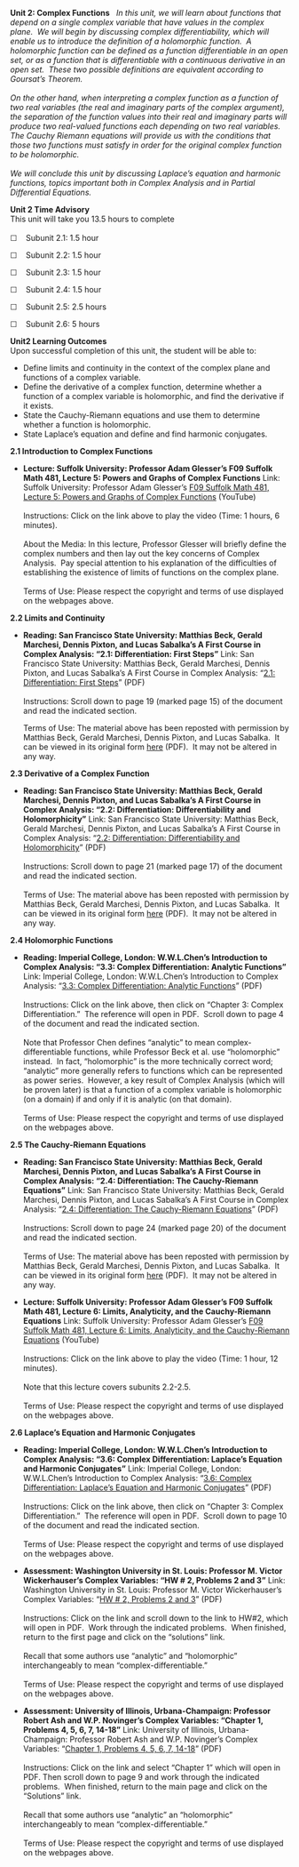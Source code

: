 **Unit 2: Complex Functions** <span id="2"></span> 
*In this unit, we will learn about functions that depend on a single
complex variable that have values in the complex plane.  We will begin
by discussing complex differentiability, which will enable us to
introduce the definition of a holomorphic function.  A holomorphic
function can be defined as a function differentiable in an open set, or
as a function that is differentiable with a continuous derivative in an
open set.  These two possible definitions are equivalent according to
Goursat’s Theorem.   
           
 On the other hand, when interpreting a complex function as a function
of two real variables (the real and imaginary parts of the complex
argument), the separation of the function values into their real and
imaginary parts will produce two real-valued functions each depending on
two real variables.  The Cauchy Riemann equations will provide us with
the conditions that those two functions must satisfy in order for the
original complex function to be holomorphic.  
            
 We will conclude this unit by discussing Laplace’s equation and
harmonic functions, topics important both in Complex Analysis and in
Partial Differential Equations.*

**Unit 2 Time Advisory**  
This unit will take you 13.5 hours to complete  
    
 ☐    Subunit 2.1: 1.5 hour  
  
 ☐    Subunit 2.2: 1.5 hour  
  
 ☐    Subunit 2.3: 1.5 hour  
  
 ☐    Subunit 2.4: 1.5 hour  
  
 ☐    Subunit 2.5: 2.5 hours  
  
 ☐    Subunit 2.6: 5 hours

**Unit2 Learning Outcomes**  
Upon successful completion of this unit, the student will be able to:  
-   Define limits and continuity in the context of the complex plane and
    functions of a complex variable.
-   Define the derivative of a complex function, determine whether a
    function of a complex variable is holomorphic, and find the
    derivative if it exists.
-   State the Cauchy-Riemann equations and use them to determine whether
    a function is holomorphic.
-   State Laplace’s equation and define and find harmonic conjugates.

**2.1 Introduction to Complex Functions** <span id="2.1"></span> 
-   **Lecture: Suffolk University: Professor Adam Glesser’s F09 Suffolk
    Math 481, Lecture 5: Powers and Graphs of Complex Functions**
    Link: Suffolk University: Professor Adam Glesser’s [F09 Suffolk Math
    481, Lecture 5: Powers and Graphs of Complex
    Functions](https://www.youtube.com/watch?v=8fCZmQ__9mY) (YouTube)  
        
     Instructions: Click on the link above to play the video (Time: 1
    hours, 6 minutes).  
        
     About the Media: In this lecture, Professor Glesser will briefly
    define the complex numbers and then lay out the key concerns of
    Complex Analysis.  Pay special attention to his explanation of the
    difficulties of establishing the existence of limits of functions on
    the complex plane.  
        
     Terms of Use: Please respect the copyright and terms of use
    displayed on the webpages above.

**2.2 Limits and Continuity** <span id="2.2"></span> 
-   **Reading: San Francisco State University: Matthias Beck, Gerald
    Marchesi, Dennis Pixton, and Lucas Sabalka’s A First Course in
    Complex Analysis: “2.1: Differentiation: First Steps”**
    Link: San Francisco State University: Matthias Beck, Gerald
    Marchesi, Dennis Pixton, and Lucas Sabalka’s A First Course in
    Complex Analysis: “[2.1: Differentiation: First
    Steps](https://resources.saylor.org/wwwresources/archived/site/wp-content/uploads/2012/01/complex.pdf)”
    (PDF)  
        
     Instructions: Scroll down to page 19 (marked page 15) of the
    document and read the indicated section.  
      
     Terms of Use: The material above has been reposted with permission
    by Matthias Beck, Gerald Marchesi, Dennis Pixton, and Lucas Sabalka.
     It can be viewed in its original form
    [here](http://math.sfsu.edu/beck/complex.html) (PDF).  It may not be
    altered in any way.

**2.3 Derivative of a Complex Function** <span id="2.3"></span> 
-   **Reading: San Francisco State University: Matthias Beck, Gerald
    Marchesi, Dennis Pixton, and Lucas Sabalka’s A First Course in
    Complex Analysis: “2.2: Differentiation: Differentiability and
    Holomorphicity”**
    Link: San Francisco State University: Matthias Beck, Gerald
    Marchesi, Dennis Pixton, and Lucas Sabalka’s A First Course in
    Complex Analysis: “[2.2: Differentiation: Differentiability and
    Holomorphicity](https://resources.saylor.org/wwwresources/archived/site/wp-content/uploads/2012/01/complex.pdf)”
    (PDF)  
        
     Instructions: Scroll down to page 21 (marked page 17) of the
    document and read the indicated section.   
        
     Terms of Use: The material above has been reposted with permission
    by Matthias Beck, Gerald Marchesi, Dennis Pixton, and Lucas Sabalka.
     It can be viewed in its original form
    [here](http://math.sfsu.edu/beck/complex.html) (PDF).  It may not be
    altered in any way.

**2.4 Holomorphic Functions** <span id="2.4"></span> 
-   **Reading: Imperial College, London: W.W.L.Chen’s Introduction to
    Complex Analysis: “3.3: Complex Differentiation: Analytic
    Functions”**
    Link: Imperial College, London: W.W.L.Chen’s Introduction to Complex
    Analysis: “[3.3: Complex Differentiation: Analytic
    Functions](http://rutherglen.science.mq.edu.au/wchen/lnicafolder/lnica.html)”
    (PDF)  
        
     Instructions: Click on the link above, then click on “Chapter 3:
    Complex Differentiation.”  The reference will open in PDF.  Scroll
    down to page 4 of the document and read the indicated section.   
        
     Note that Professor Chen defines “analytic” to mean
    complex-differentiable functions, while Professor Beck et al. use
    “holomorphic” instead.  In fact, “holomorphic” is the more
    technically correct word; “analytic” more generally refers to
    functions which can be represented as power series.  However, a key
    result of Complex Analysis (which will be proven later) is that a
    function of a complex variable is holomorphic (on a domain) if and
    only if it is analytic (on that domain).  
        
     Terms of Use: Please respect the copyright and terms of use
    displayed on the webpages above.

**2.5 The Cauchy-Riemann Equations** <span id="2.5"></span> 
-   **Reading: San Francisco State University: Matthias Beck, Gerald
    Marchesi, Dennis Pixton, and Lucas Sabalka’s A First Course in
    Complex Analysis: “2.4: Differentiation: The Cauchy-Riemann
    Equations”**
    Link: San Francisco State University: Matthias Beck, Gerald
    Marchesi, Dennis Pixton, and Lucas Sabalka’s A First Course in
    Complex Analysis: “[2.4: Differentiation: The Cauchy-Riemann
    Equations](https://resources.saylor.org/wwwresources/archived/site/wp-content/uploads/2012/01/complex.pdf)”
    (PDF)  
        
     Instructions: Scroll down to page 24 (marked page 20) of the
    document and read the indicated section.   
        
     Terms of Use: The material above has been reposted with permission
    by Matthias Beck, Gerald Marchesi, Dennis Pixton, and Lucas Sabalka.
     It can be viewed in its original form
    [here](http://math.sfsu.edu/beck/complex.html) (PDF).  It may not be
    altered in any way.

-   **Lecture: Suffolk University: Professor Adam Glesser’s F09 Suffolk
    Math 481, Lecture 6: Limits, Analyticity, and the Cauchy-Riemann
    Equations**
    Link: Suffolk University: Professor Adam Glesser’s [F09 Suffolk Math
    481, Lecture 6: Limits, Analyticity, and the Cauchy-Riemann
    Equations](https://www.youtube.com/watch?v=D7ie4S5L7kM) (YouTube)  
        
     Instructions: Click on the link above to play the video (Time: 1
    hour, 12 minutes).  
        
     Note that this lecture covers subunits 2.2-2.5.  
        
     Terms of Use: Please respect the copyright and terms of use
    displayed on the webpages above.

**2.6 Laplace’s Equation and Harmonic Conjugates** <span
id="2.6"></span> 
-   **Reading: Imperial College, London: W.W.L.Chen’s Introduction to
    Complex Analysis: “3.6: Complex Differentiation: Laplace’s Equation
    and Harmonic Conjugates”**
    Link: Imperial College, London: W.W.L.Chen’s Introduction to Complex
    Analysis: “[3.6: Complex Differentiation: Laplace’s Equation and
    Harmonic
    Conjugates](http://rutherglen.science.mq.edu.au/wchen/lnicafolder/lnica.html)”
    (PDF)  
        
     Instructions: Click on the link above, then click on “Chapter 3:
    Complex Differentiation.”  The reference will open in PDF.  Scroll
    down to page 10 of the document and read the indicated section.   
        
     Terms of Use: Please respect the copyright and terms of use
    displayed on the webpages above.

-   **Assessment: Washington University in St. Louis: Professor M.
    Victor Wickerhauser’s Complex Variables: “HW \# 2, Problems 2 and
    3”**
    Link: Washington University in St. Louis: Professor M. Victor
    Wickerhauser’s Complex Variables: “[HW \# 2, Problems 2 and
    3](http://www.math.wustl.edu/%7Evictor/classes/ma416/)” (PDF)  
        
     Instructions: Click on the link and scroll down to the link to
    HW\#2, which will open in PDF.  Work through the indicated
    problems.  When finished, return to the first page and click on the
    “solutions” link.   
        
     Recall that some authors use “analytic” and “holomorphic”
    interchangeably to mean “complex-differentiable.”  
        
     Terms of Use: Please respect the copyright and terms of use
    displayed on the webpages above.

-   **Assessment: University of Illinois, Urbana-Champaign: Professor
    Robert Ash and W.P. Novinger’s Complex Variables: “Chapter 1,
    Problems 4, 5, 6, 7, 14-18”**
    Link: University of Illinois, Urbana-Champaign: Professor Robert Ash
    and W.P. Novinger’s Complex Variables: “[Chapter 1, Problems 4, 5,
    6, 7, 14-18](http://www.math.uiuc.edu/%7Er-ash/CV.html)” (PDF)  
        
     Instructions: Click on the link and select “Chapter 1” which will
    open in PDF. Then scroll down to page 9 and work through the
    indicated problems.  When finished, return to the main page and
    click on the “Solutions” link.  
        
     Recall that some authors use “analytic” an “holomorphic”
    interchangeably to mean “complex-differentiable.”  
        
     Terms of Use: Please respect the copyright and terms of use
    displayed on the webpages above.


